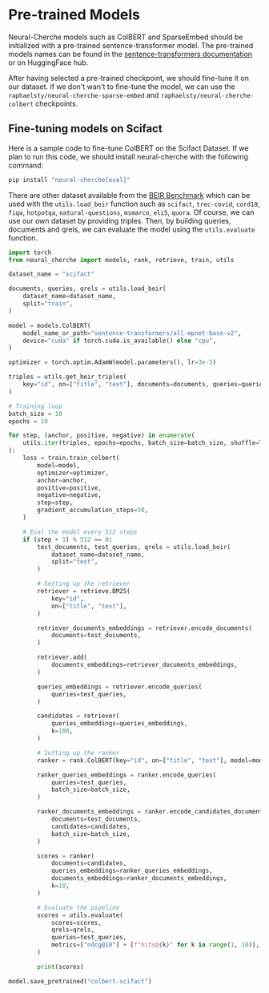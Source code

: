 # Pre-trained Models

Neural-Cherche models such as ColBERT and SparseEmbed should be initialized with a pre-trained sentence-transformer model. The pre-trained models names can be found in the [sentence-transformers documentation](https://www.sbert.net/docs/pretrained_models.html) or on HuggingFace hub.

After having selected a pre-trained checkpoint, we should fine-tune it on our dataset. If we don't
wan't to fine-tune the model, we can use the `raphaelsty/neural-cherche-sparse-embed` and `raphaelsty/neural-cherche-colbert` checkpoints.

## Fine-tuning models on Scifact

Here is a sample code to fine-tune ColBERT on the Scifact Dataset. If we plan to run this code, we should install neural-cherche with the following command:

```bash
pip install "neural-cherche[eval]"
```

There are other dataset available from the [BEIR Benchmark](https://github.com/beir-cellar/beir)
which can be used with the `utils.load_beir` function such as `scifact`, `trec-covid`, `cord19`, `fiqa`, `hotpotqa`, `natural-questions`, `msmarco`, `eli5`, `quora`. Of course, we can use our own dataset by providing triples. Then, by building queries, documents and qrels, we can evaluate the model using the `utils.evaluate` function.

```python
import torch
from neural_cherche import models, rank, retrieve, train, utils

dataset_name = "scifact"

documents, queries, qrels = utils.load_beir(
    dataset_name=dataset_name,
    split="train",
)

model = models.ColBERT(
    model_name_or_path="sentence-transformers/all-mpnet-base-v2",
    device="cuda" if torch.cuda.is_available() else "cpu",
)

optimizer = torch.optim.AdamW(model.parameters(), lr=3e-5)

triples = utils.get_beir_triples(
    key="id", on=["title", "text"], documents=documents, queries=queries, qrels=qrels
)

# Training loop
batch_size = 10
epochs = 10

for step, (anchor, positive, negative) in enumerate(
    utils.iter(triples, epochs=epochs, batch_size=batch_size, shuffle=True)
):
    loss = train.train_colbert(
        model=model,
        optimizer=optimizer,
        anchor=anchor,
        positive=positive,
        negative=negative,
        step=step,
        gradient_accumulation_steps=50,
    )

    # Eval the model every 512 steps
    if (step + 1) % 512 == 0:
        test_documents, test_queries, qrels = utils.load_beir(
            dataset_name=dataset_name,
            split="test",
        )

        # Setting up the retriever
        retriever = retrieve.BM25(
            key="id",
            on=["title", "text"],
        )

        retriever_documents_embeddings = retriever.encode_documents(
            documents=test_documents,
        )

        retriever.add(
            documents_embeddings=retriever_documents_embeddings,
        )

        queries_embeddings = retriever.encode_queries(
            queries=test_queries,
        )

        candidates = retriever(
            queries_embeddings=queries_embeddings,
            k=100,
        )

        # Setting up the ranker
        ranker = rank.ColBERT(key="id", on=["title", "text"], model=model)

        ranker_queries_embeddings = ranker.encode_queries(
            queries=test_queries,
            batch_size=batch_size,
        )

        ranker_documents_embeddings = ranker.encode_candidates_documents(
            documents=test_documents,
            candidates=candidates,
            batch_size=batch_size,
        )

        scores = ranker(
            documents=candidates,
            queries_embeddings=ranker_queries_embeddings,
            documents_embeddings=ranker_documents_embeddings,
            k=10,
        )

        # Evaluate the pipeline
        scores = utils.evaluate(
            scores=scores,
            qrels=qrels,
            queries=test_queries,
            metrics=["ndcg@10"] + [f"hits@{k}" for k in range(1, 10)],
        )

        print(scores)

model.save_pretrained("colbert-scifact")
```